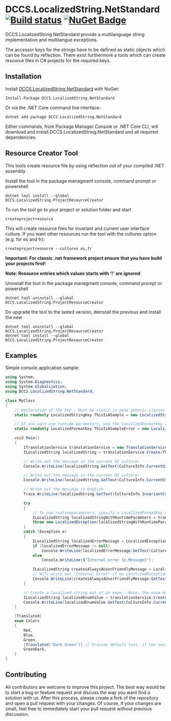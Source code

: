 # DCCS.LocalizedString.NetStandard [![Build status](https://ci.appveyor.com/api/projects/status/nbenos1nau71747v?svg=true)](https://ci.appveyor.com/project/mgeramb/dccs-localizedstring-netstandard) [![NuGet Badge](https://buildstats.info/nuget/DCCS.LocalizedString.NetStandard)](https://www.nuget.org/packages/DCCS.LocalizedString.NetStandard/)
DCCS.LocalizedString.NetStandard provide a multilanguage string implementation and multilangue exceptions.

The accessor keys for the strings have to be defined as static objects which can be found by reflection. 
There exist furthermore a tools which can create resource files in C# projects for the required keys.

## Installation

Install [DCCS.LocalizedString.NetStandard](https://www.nuget.org/packages/DCCS.LocalizedString.NetStandard/) with NuGet:

    Install-Package DCCS.LocalizedString.NetStandard

Or via the .NET Core command line interface:

    dotnet add package DCCS.LocalizedString.NetStandard

Either commands, from Package Manager Console or .NET Core CLI, will download and install DCCS.LocalizedString.NetStandard and all required dependencies.

## Resource Creator Tool

This tools create resource file by using reflection out of your compiled .NET assembly

Install the tool in the package managment console, command prompt or powershell

    dotnet tool install --global DCCS.LocalizedString.ProjectResourceCreator

To run the tool go to your project or solution folder and start

    createprojectresource

This will create resource files for invariant and current user interface culture. If you want other resources run the tool with the cultures option (e.g. for es and fr):

    createprojectresource --cultures es,fr

**Important: For classic .net framework project ensure that you have build your projects first!**

**Note: Resource entries which values starts with '!' are ignored**

Uninstall the tool in the package managment console, command prompt or powershell

    dotnet tool uninstall --global DCCS.LocalizedString.ProjectResourceCreator

Do upgrade the tool to the lasted version, deinstall the previous and install the new

    dotnet tool uninstall --global DCCS.LocalizedString.ProjectResourceCreator
    dotnet tool install --global DCCS.LocalizedString.ProjectResourceCreator

## Examples

Simple console application sample:
```csharp
using System;
using System.Diagnostics;
using System.Globalization;
using DCCS.LocalizedString.NetStandard;

class MyClass
{
    // Declaration of the key - Must be static in none generic classes
    static readonly LocalizedStringKey ThisIsASample = new LocalizedStringKey("This is a sample application");

    // If you want use runtime parameters, use the LocalizedFormatKey and specifiy the name of the provided parameters
    static readonly LocalizedFormatKey ThisIsASampleError = new LocalizedFormatKey("This is a sample error thrown at {0}", "Time Stamp");

    void Main()
    {
        ITranslationService translationService = new TranslationService(new ITranslationProviderService[] { new ResourceTranslationProvider() });
        ILocalizedString localizedString = translationService.Create(ThisIsASample);

        // Write out the message in the current UI culture:
        Console.WriteLine(localizedString.GetText(CultureInfo.CurrentUICulture));

        // Write out the message in the current UI culture:
        Console.WriteLine(localizedString.GetText(CultureInfo.CurrentUICulture));

        // Write out the message in english
        Trace.WriteLine(localizedString.GetText(CultureInfo.InvariantCulture));

        try
        {
            // To use runtimeparameters, specify a LocalizedFormatKey and a matching number of runtime parameters
            ILocalizedString localizedStringWithRuntimeParamters = translationService.Create(ThisIsASampleError, DateTime.Now);
            throw new LocalizedException(localizedStringWithRuntimeParamters);
        }
        catch (Exception e)
        {
            ILocalizedString localizedErrorMessage = LocalizedException.FindLocalizedMessage(e);
            if (localizedErrorMessage != null)
                Console.WriteLine(localizedErrorMessage.GetText(CultureInfo.CurrentUICulture));
            else
                Console.WriteLine($"Internal error {e.Message}");

            ILocalizedString createsAlwaysAUserFriendlyMessage = LocalizedException.CreateLocalizedMessage(translationService, e);
            // Will write out "Internal Error" if no LocalizedException was found in the exception hirachy
            Console.WriteLine(createsAlwaysAUserFriendlyMessage.GetText(CultureInfo.CurrentUICulture));
        }

        // Create a localized string out of an enum - Note: the enum must be marked with an [Translated] attribute
        ILocalizedString localizedEnumValue = translationService.Create(Colors.Red);
        Console.WriteLine(localizedEnumValue.GetText(CultureInfo.CurrentUICulture));
    }

    [Translated]
    enum Colors
    {
        Red,
        Blue,
        Green,
        [Translated("Dark Green")] // Provide default text, if the text of the enum value is not suitable
        GreenDark,
    }
}
```

## Contributing
All contributors are welcome to improve this project. The best way would be to start a bug or feature request and discuss the way you want find a solution with us.
After this process, please create a fork of the repository and open a pull request with your changes. Of course, if your changes are small, feel free to immediately start your pull request without previous discussion. 
